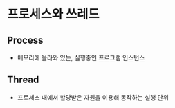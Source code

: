 # 프로세스와 쓰레드



## Process

- 메모리에 올라와 있는, 실행중인 프로그램 인스턴스



## Thread

- 프로세스 내에서 할당받은 자원을 이용해 동작하는 실행 단위